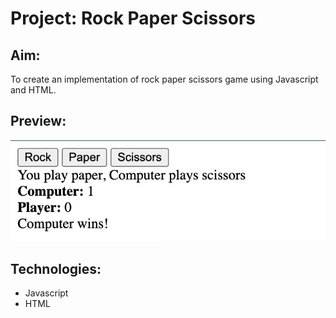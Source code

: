 # Project: Rock Paper Scissors

## Aim: 
To create an implementation of rock paper scissors game using Javascript and HTML.

## Preview:
![alt text](./img/preview.png)

## Technologies:
* Javascript
* HTML

